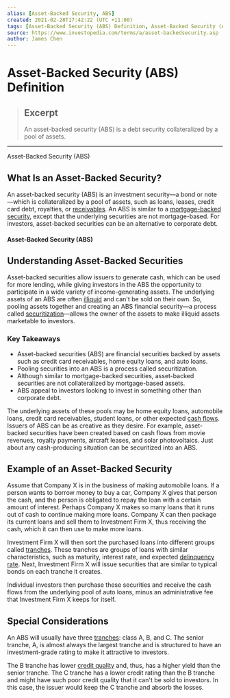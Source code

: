 ```yaml
---
alias: [Asset-Backed Security, ABS]
created: 2021-02-28T17:42:22 (UTC +11:00)
tags: [Asset-Backed Security (ABS) Definition, Asset-Backed Security (ABS)]
source: https://www.investopedia.com/terms/a/asset-backedsecurity.asp
author: James Chen
---
```


# Asset-Backed Security (ABS) Definition

> ## Excerpt
> An asset-backed security (ABS) is a debt security collateralized by a pool of assets.

---

Asset-Backed Security (ABS)
## What Is an Asset-Backed Security?

An asset-backed security (ABS) is an investment security—a bond or note—which is collateralized by a pool of assets, such as loans, leases, credit card debt, royalties, or [receivables](https://www.investopedia.com/terms/r/receivables.asp). An ABS is similar to a [mortgage-backed security](https://www.investopedia.com/terms/m/mbs.asp), except that the underlying securities are not mortgage-based. For investors, asset-backed securities can be an alternative to corporate debt.

#### Asset-Backed Security (ABS)

## Understanding Asset-Backed Securities

Asset-backed securities allow issuers to generate cash, which can be used for more lending, while giving investors in the ABS the opportunity to participate in a wide variety of income-generating assets. The underlying assets of an ABS are often [illiquid](https://www.investopedia.com/terms/i/illiquid.asp) and can't be sold on their own. So, pooling assets together and creating an ABS financial security—a process called [securitization](https://www.investopedia.com/terms/s/securitization.asp)—allows the owner of the assets to make illiquid assets marketable to investors.

### Key Takeaways

-   Asset-backed securities (ABS) are financial securities backed by assets such as credit card receivables, home equity loans, and auto loans.
-   Pooling securities into an ABS is a process called securitization.
-   Although similar to mortgage-backed securities, asset-backed securities are not collateralized by mortgage-based assets.
-   ABS appeal to investors looking to invest in something other than corporate debt.

The underlying assets of these pools may be home equity loans, automobile loans, credit card receivables, student loans, or other expected [cash flows](https://www.investopedia.com/terms/c/cashflow.asp). Issuers of ABS can be as creative as they desire. For example, asset-backed securities have been created based on cash flows from movie revenues, royalty payments, aircraft leases, and solar photovoltaics. Just about any cash-producing situation can be securitized into an ABS.

## Example of an Asset-Backed Security

Assume that Company X is in the business of making automobile loans. If a person wants to borrow money to buy a car, Company X gives that person the cash, and the person is obligated to repay the loan with a certain amount of interest. Perhaps Company X makes so many loans that it runs out of cash to continue making more loans. Company X can then package its current loans and sell them to Investment Firm X, thus receiving the cash, which it can then use to make more loans.

Investment Firm X will then sort the purchased loans into different groups called [tranches](https://www.investopedia.com/terms/t/tranches.asp). These tranches are groups of loans with similar characteristics, such as maturity, interest rate, and expected [delinquency rate](https://www.investopedia.com/terms/d/delinquency-rate.asp). Next, Investment Firm X will issue securities that are similar to typical bonds on each tranche it creates.

Individual investors then purchase these securities and receive the cash flows from the underlying pool of auto loans, minus an administrative fee that Investment Firm X keeps for itself.

## Special Considerations

An ABS will usually have three [tranches](https://www.investopedia.com/terms/t/tranches.asp): class A, B, and C. The senior tranche, A, is almost always the largest tranche and is structured to have an investment-grade rating to make it attractive to investors.

The B tranche has lower [credit quality](https://www.investopedia.com/terms/c/creditquality.asp) and, thus, has a higher yield than the senior tranche. The C tranche has a lower credit rating than the B tranche and might have such poor credit quality that it can't be sold to investors. In this case, the issuer would keep the C tranche and absorb the losses.
